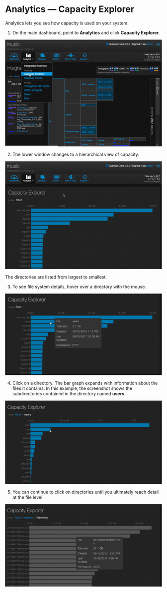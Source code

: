 # Analytics &mdash; Capacity Explorer
Analytics lets you see how capacity is used on your system.

1. On the main dashboard, point to **Analytics** and click **Capacity Explorer**.

![Capacity Explorer Select](images/a-ce-main.png)

2. The lower window changes to a hierarchical view of capacity.

![Capacity Explorer Detail](images/a-ce-clicked.png)

The directories are listed from largest to smallest.

3. To see file system details, hover over a directory with the mouse.

![Capacity Explorer Directory Details](images/a-ce-directory-hover.png)

4. Click on a directory. The bar graph expands with information about the files it contains. In this example, the screenshot shows the subdirectories contained in the directory named **users**.

![Capacity Explorer Directory “/users” Details](images/a-ce-users-detail.png)

5. You can continue to click on directories until you ultimately reach detail at the file level.

![Capacity Explorer - File Detail](images/a-ce-file-detail.png)






